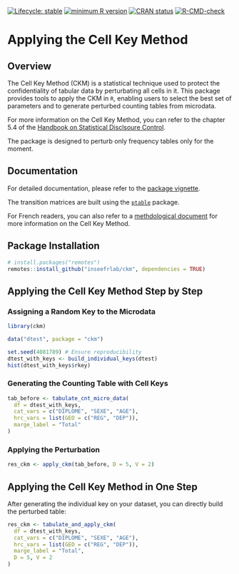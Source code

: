 <!-- badges: start -->
[![Lifecycle: stable](https://img.shields.io/badge/lifecycle-stable-green.svg)](https://lifecycle.r-lib.org/articles/stages.html#stable)
[![minimum R version](https://img.shields.io/badge/R%3E%3D-3.5-blue.svg)](https://gitlab.insee.fr/outilsconfidentialite/ckm/-/blob/main/DESCRIPTION)
[![CRAN status](https://www.r-pkg.org/badges/version/ckm)](https://cran.r-project.org/package=ckm)
[![R-CMD-check](https://github.com/InseeFrLab/ckm/actions/workflows/R-CMD-check.yaml/badge.svg)](https://github.com/InseeFrLab/ckm/actions/workflows/R-CMD-check.yaml)
  <!-- badges: end -->
# Applying the Cell Key Method

## Overview

The Cell Key Method (CKM) is a statistical technique used to protect the confidentiality of tabular data by perturbating all cells in it. This package provides tools to apply the CKM in `R`, enabling users to select the best set of parameters and to generate perturbed counting tables from microdata.

For more information on the Cell Key Method, you can refer to the chapter 5.4 of the [Handbook on Statistical Disclsoure Control](https://sdctools.github.io/HandbookSDC/05-frequency-tables.html#sec-CKM_freq).

The package is designed to perturb only frequency tables only for the moment.

## Documentation

For detailed documentation, please refer to the [package vignette](https://inseefrlab.github.io/ckm/articles/quickstart-ckm.html).

The transition matrices are built using the [`ptable`](https://cran.r-project.org/web/packages/ptable/index.html) package.

For French readers, you can also refer to a [methdological document](https://www.insee.fr/fr/statistiques/fichier/2838097/12-fiche_methodologique_ckm.pdf) for more information on the Cell Key Method.

## Package Installation

```r
# install.packages("remotes")
remotes::install_github("inseefrlab/ckm", dependencies = TRUE)
```

## Applying the Cell Key Method Step by Step

### Assigning a Random Key to the Microdata

```r
library(ckm)

data("dtest", package = "ckm")

set.seed(4081789) # Ensure reproducibility
dtest_with_keys <- build_individual_keys(dtest)
hist(dtest_with_keys$rkey)
```

### Generating the Counting Table with Cell Keys

```r
tab_before <- tabulate_cnt_micro_data(
  df = dtest_with_keys,
  cat_vars = c("DIPLOME", "SEXE", "AGE"),
  hrc_vars = list(GEO = c("REG", "DEP")),
  marge_label = "Total"
)
```

### Applying the Perturbation

```r
res_ckm <- apply_ckm(tab_before, D = 5, V = 2)
```

## Applying the Cell Key Method in One Step

After generating the individual key on your dataset, you can directly build the perturbed table:

```r
res_ckm <- tabulate_and_apply_ckm(
  df = dtest_with_keys,
  cat_vars = c("DIPLOME", "SEXE", "AGE"),
  hrc_vars = list(GEO = c("REG", "DEP")),
  marge_label = "Total",
  D = 5, V = 2
)
```

